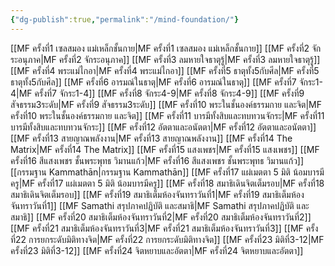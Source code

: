 ```yaml
---
{"dg-publish":true,"permalink":"/mind-foundation/"}
---
```


[[MF ครั้งที่1 เซลสมอง แม่เหล็กชั้นกาย\|MF ครั้งที่1 เซลสมอง แม่เหล็กชั้นกาย]]
[[MF ครั้งที่2 จักระอนุภาค\|MF ครั้งที่2 จักระอนุภาค]]
[[MF ครั้งที่3 ลมหายใจธาตุรู้\|MF ครั้งที่3 ลมหายใจธาตุรู้]]
[[MF ครั้งที่4 พระแม่ไกอา\|MF ครั้งที่4 พระแม่ไกอา]]
[[MF ครั้งที่5 ธาตุทั้ง5กับศีล\|MF ครั้งที่5 ธาตุทั้ง5กับศีล]]
[[MF ครั้งที่6 อารมณ์ในธาตุ\|MF ครั้งที่6 อารมณ์ในธาตุ]]
[[MF ครั้งที่7 จักระ1-4\|MF ครั้งที่7 จักระ1-4]]
[[MF ครั้งที่8 จักระ4-9\|MF ครั้งที่8 จักระ4-9]]
[[MF ครั้งที่9 สัจธรรม3ระดับ\|MF ครั้งที่9 สัจธรรม3ระดับ]]
[[MF ครั้งที่10 พระในชั้นองค์ธรรมกาย และจิต\|MF ครั้งที่10 พระในชั้นองค์ธรรมกาย และจิต]] 
[[MF ครั้งที่11 บารมีทั้งสิบและทบทวนจักระ\|MF ครั้งที่11 บารมีทั้งสิบและทบทวนจักระ]] 
[[MF ครั้งที่12 อัตตาและอนัตตา\|MF ครั้งที่12 อัตตาและอนัตตา]]
[[MF ครั้งที่13 สายญาณพลังงาน\|MF ครั้งที่13 สายญาณพลังงาน]] 
[[MF ครั้งที่14 The Matrix\|MF ครั้งที่14 The Matrix]] 
[[MF ครั้งที่15 แสงเพชร\|MF ครั้งที่15 แสงเพชร]]
[[MF ครั้งที่16 สีแสงเพชร ชั้นพระพุทธ วิมานแก้ว\|MF ครั้งที่16 สีแสงเพชร ชั้นพระพุทธ วิมานแก้ว]] 
[[กรรมฐาน Kammathān\|กรรมฐาน Kammathān]] 
[[MF ครั้งที่17 แผ่เมตตา 5 มิติ น้อมบารมีครู\|MF ครั้งที่17 แผ่เมตตา 5 มิติ น้อมบารมีครู]]
[[MF ครั้งที่18 สมาธิเดินจิตเต็มรอบ\|MF ครั้งที่18 สมาธิเดินจิตเต็มรอบ]] 
[[MF ครั้งที่19 สมาธิเต็มห้องจันทราวันที่1\|MF ครั้งที่19 สมาธิเต็มห้องจันทราวันที่1]]
[[MF Samathi สรุปภาคปฏิบัติ และสมาธิ\|MF Samathi สรุปภาคปฏิบัติ และสมาธิ]]
[[MF ครั้งที่20 สมาธิเต็มห้องจันทราวันที่2\|MF ครั้งที่20 สมาธิเต็มห้องจันทราวันที่2]] 
[[MF ครั้งที่21 สมาธิเต็มห้องจันทราวันที่3\|MF ครั้งที่21 สมาธิเต็มห้องจันทราวันที่3]]
[[MF ครั้งที่22 การยกระดับมิติทางจิต\|MF ครั้งที่22 การยกระดับมิติทางจิต]]
[[MF ครั้งที่23 มิติที่3-12\|MF ครั้งที่23 มิติที่3-12]] 
[[MF ครั้งที่24 จิตหยาบและอัตตา\|MF ครั้งที่24 จิตหยาบและอัตตา]] 

